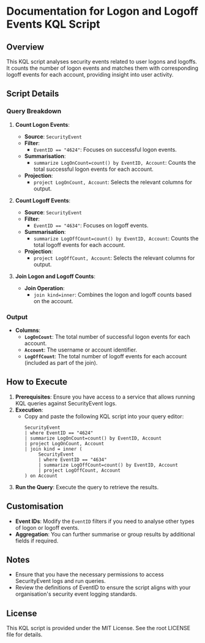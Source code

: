 # Documentation for Logon and Logoff Events KQL Script

## Overview
This KQL script analyses security events related to user logons and logoffs. It counts the number of logon events and matches them with corresponding logoff events for each account, providing insight into user activity.

## Script Details

### Query Breakdown
1. **Count Logon Events**:
   - **Source**: `SecurityEvent`
   - **Filter**: 
     - `EventID == "4624"`: Focuses on successful logon events.
   - **Summarisation**:
     - `summarize LogOnCount=count() by EventID, Account`: Counts the total successful logon events for each account.
   - **Projection**:
     - `project LogOnCount, Account`: Selects the relevant columns for output.

2. **Count Logoff Events**:
   - **Source**: `SecurityEvent`
   - **Filter**:
     - `EventID == "4634"`: Focuses on logoff events.
   - **Summarisation**:
     - `summarize LogOffCount=count() by EventID, Account`: Counts the total logoff events for each account.
   - **Projection**:
     - `project LogOffCount, Account`: Selects the relevant columns for output.

3. **Join Logon and Logoff Counts**:
   - **Join Operation**:
     - `join kind=inner`: Combines the logon and logoff counts based on the account.

### Output
- **Columns**:
  - **`LogOnCount`**: The total number of successful logon events for each account.
  - **`Account`**: The username or account identifier.
  - **`LogOffCount`**: The total number of logoff events for each account (included as part of the join).

## How to Execute
1. **Prerequisites**: Ensure you have access to a service that allows running KQL queries against SecurityEvent logs.
2. **Execution**:
   - Copy and paste the following KQL script into your query editor:
     ```kql
     SecurityEvent 
     | where EventID == "4624" 
     | summarize LogOnCount=count() by EventID, Account 
     | project LogOnCount, Account 
     | join kind = inner (
          SecurityEvent 
          | where EventID == "4634" 
          | summarize LogOffCount=count() by EventID, Account 
          | project LogOffCount, Account 
     ) on Account
     ```
3. **Run the Query**: Execute the query to retrieve the results.

## Customisation
- **Event IDs**: Modify the `EventID` filters if you need to analyse other types of logon or logoff events.
- **Aggregation**: You can further summarise or group results by additional fields if required.

## Notes
- Ensure that you have the necessary permissions to access SecurityEvent logs and run queries.
- Review the definitions of EventID to ensure the script aligns with your organisation's security event logging standards.

## License
This KQL script is provided under the MIT License. See the root LICENSE file for details.
